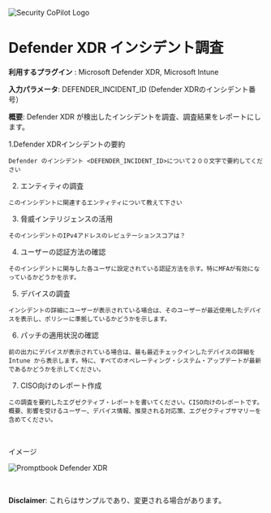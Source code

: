 
![Security CoPilot Logo](https://github.com/ninjyanaka/Copilot-For-Security/blob/main/Promptbook%20samples/ic_fluent_copilot_64_64%402x.png)  
# Defender XDR インシデント調査

**利用するプラグイン** : Microsoft Defender XDR, Microsoft Intune

**入力パラメータ**: DEFENDER_INCIDENT_ID (Defender XDRのインシデント番号）

**概要**: Defender XDR が検出したインシデントを調査、調査結果をレポートにします。

1.Defender XDRインシデントの要約
```
Defender のインシデント <DEFENDER_INCIDENT_ID>について２００文字で要約してください
```

2. エンティティの調査
```
このインシデントに関連するエンティティについて教えて下さい
```

3. 脅威インテリジェンスの活用
```
そのインシデントのIPv4アドレスのレピュテーションスコアは？
```

4. ユーザーの認証方法の確認
```
そのインシデントに関与した各ユーザに設定されている認証方法を示す。特にMFAが有効になっているかどうかを示す。
```

5. デバイスの調査
```
インシデントの詳細にユーザーが表示されている場合は、そのユーザーが最近使用したデバイスを表示し、ポリシーに準拠しているかどうかを示します。
```

6. パッチの適用状況の確認
```
前の出力にデバイスが表示されている場合は、最も最近チェックインしたデバイスの詳細を Intune から表示します。特に、すべてのオペレーティング・システム・アップデートが最新であるかどうかを示してください。
```

7. CISO向けのレポート作成
```
この調査を要約したエグゼクティブ・レポートを書いてください。CISO向けのレポートです。概要、影響を受けるユーザー、デバイス情報、推奨される対応策、エグゼクティブサマリーを含めてください。
```


&nbsp;

イメージ

![Promptbook Defender XDR](https://github.com/ninjyanaka/Copilot-For-Security/blob/main/Promptbook%20samples/Defender%20XDR%20incident.png)



&nbsp;

**Disclaimer**: これらはサンプルであり、変更される場合があります。
